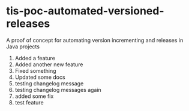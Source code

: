 # tis-poc-automated-versioned-releases
A proof of concept for automating version incrementing and releases in Java projects

 1. Added a feature
 2. Added another new feature
 3. Fixed something
 4. Updated some docs
 5. testing changelog message
 6. testing changelog messages again
 7. added some fix
 8. test feature
